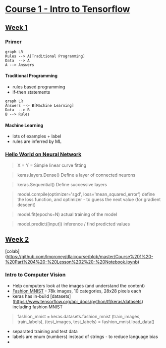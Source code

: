 # [Course 1 - Intro to Tensorflow](https://www.coursera.org/learn/introduction-tensorflow/home/welcome)

## [Week 1](https://www.coursera.org/learn/introduction-tensorflow/home/week/1)

### Primer
```mermaid
graph LR
Rules --> A[Traditional Programming]
Data  --> A
A --> Answers
```
#### Traditional Programming
- rules based programming
- if-then statements

```mermaid
graph LR
Answers --> B[Machine Learning]
Data  --> B
B --> Rules
```
#### Machine Learning
- lots of examples + label
- rules are inferred by ML

### [Hello World on Neural Network](https://github.com/lmoroney/dlaicourse/blob/master/Course%201%20-%20Part%202%20-%20Lesson%202%20-%20Notebook.ipynb)
> X = 
> Y = 
Simple linear curve fitting  

> keras.layers.Dense()
Define a layer of connected neurons

> keras.Sequential()
Define successive layers

> model.compile(optimizer='sgd', loss='mean_squared_error')
define the loss function, and optimizer - to guess the next value (for gradient descent)

> model.fit(epochs=N)
actual training of the model

> model.predict([input])
inference / find predicted values



## [Week 2](https://www.coursera.org/learn/introduction-tensorflow/home/week/2)

[colab]
(https://github.com/lmoroney/dlaicourse/blob/master/Course%201%20-%20Part%204%20-%20Lesson%202%20-%20Notebook.ipynb)

### Intro to Computer Vision
- Help computers look at the images (and understand the content)
- [Fashion MNIST](https://github.com/zalandoresearch/fashion-mnist) -  78k images, 10 categories, 28x28 pixels each
- keras has in-build [datasets] (https://www.tensorflow.org/api_docs/python/tf/keras/datasets) including fashion MNIST

> fashion_mnist = keras.datasets.fashion_mnist
> (train_images, train_labels), (test_images, test_labels) = fashion_mnist.load_data()

- separated training and test data
- labels are enum (numbers) instead of strings - to reduce language bias
- 
<!--stackedit_data:
eyJoaXN0b3J5IjpbOTYxNjExODA1LC0xMTk2MjczNjU1LDU0NT
I5NjU5OCwtNjU1OTkzNjA2LC0yMTAzMTIxMjkwLC0xMTE0Njg1
NDA3LC05MDU1NDg4MjcsNzMwOTk4MTE2XX0=
-->